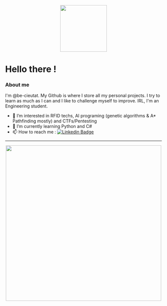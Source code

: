 <div id="header" align="center">
  <img src="https://media3.giphy.com/media/gFcKVJuW8UdsTNcScC/giphy.gif" width="150"/>
</div>

# Hello there !
### About me
I'm @be-cieutat. My Github is where I store all my personal projects. I try to learn as much as I can and I like to challenge myself to improve. IRL, I'm an Engineering student.
- 👀 I’m interested in RFID techs, AI programing (genetic algorithms & A* Pathfinding mostly) and CTFs/Pentesting
- 🤖 I’m currently learning Python and C#  
- 📫 How to reach me : [![Linkedin Badge](https://img.shields.io/badge/-Cieutat-blue?style=flat&logo=Linkedin&logoColor=white)](https://www.linkedin.com/in/be-cieutat)

---
<div align="center">
  <img src="https://media0.giphy.com/media/aAJqEavIiRZOU/giphy.gif" width="500"/>
</div>
